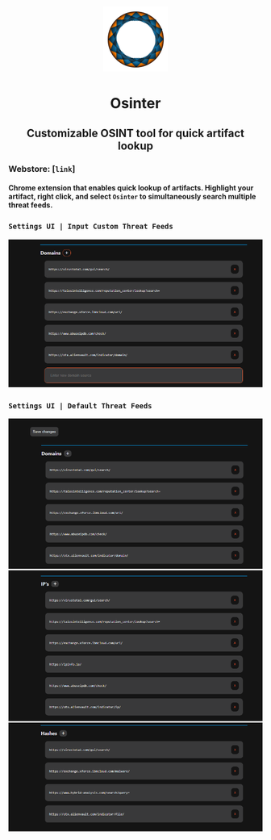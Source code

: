 # <center>![logo](images/128x128.png)</center>
#  <center>**Osinter**</center>
## <center>Customizable OSINT tool for quick artifact lookup</center>
### Webstore: [`link`]

#### Chrome extension that enables quick lookup of artifacts. Highlight your artifact, right click, and select `Osinter` to simultaneously search multiple threat feeds. 

### `Settings UI | Input Custom Threat Feeds`
![customize](images/customize.png)

### `Settings UI | Default Threat Feeds`
![domains](images/domains.png)
![ips](images/ips.png)
![hashes](images/hashes.png)